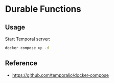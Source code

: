 # Durable Functions

## Usage

Start Temporal server:

```bash
docker compose up -d
```

## Reference

- https://github.com/temporalio/docker-compose
